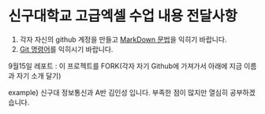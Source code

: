 # 신구대학교 고급엑셀 수업 내용 전달사항

1. 각자 자신의 github 계정을 만들고 [MarkDown 문법]을 익히기 바랍니다.
2. [Git 명령어]를 익히시기 바랍니다.

9월15일 레포트 : 이 프로젝트를 FORK(각자 자기 Github에 가져가서 아래에 지금 이름과 자기 소개 달기)

example} 신구대 정보통신과 A반 김인성 입니다.
          부족한 점이 많지만 열심히 공부하겠습니다.

[MarkDown 문법]: http://scriptogr.am/myevan/post/markdown-syntax-guide-for-scriptogram
[Git 명령어]: http://blog.outsider.ne.kr/572

